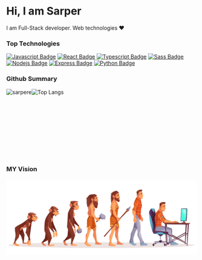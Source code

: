 # Hi, I am Sarper
I am Full-Stack developer. Web technologies :heart:
  
  
### Top Technologies  
[![Javascript Badge](https://img.shields.io/badge/-Javascript-F0DB4F?style=plastic&labelColor=black&logo=javascript&logoColor=F0DB4F)](#)
[![React Badge](https://img.shields.io/badge/-React-61DBFB?style=plastic&labelColor=black&logo=react&logoColor=61DBFB)](#) 
[![Typescript Badge](https://img.shields.io/badge/-Typescript-007acc?style=plastic&labelColor=black&logo=typescript&logoColor=007acc)](#) 
[![Sass Badge](https://img.shields.io/badge/-Sass-61DBFB?style=plastic&labelColor=black&logo=Sass&logoColor=61DBFB)](#) 
[![Nodejs Badge](https://img.shields.io/badge/-Nodejs-3C873A?style=plastic&labelColor=black&logo=node.js&logoColor=3C873A)](#) 
[![Express Badge](https://img.shields.io/badge/-Express-61DBFB?style=plastic&labelColor=black&logo=express&logoColor=61DBFB)](#)
[![Python Badge](https://img.shields.io/badge/-Python-F0DB4F?style=plastic&labelColor=black&logo=python&logoColor=F0DB4F)](#)

### Github Summary 
<div style="display:flex; flex-direction:row;">
  <img src="https://github-readme-stats.vercel.app/api?username=sarpere&show_icons=true&theme=gruvbox" alt="sarpere"  height="180px" /> 
  <img src="https://github-readme-stats.vercel.app/api/top-langs/?username=sarpere&layout=compact"  valign="top"  alt="Top Langs"  height="180px"/>
</div>

### MY Vision 
<img src="/programmer.jpg" alt="Evolation Sarper" />
